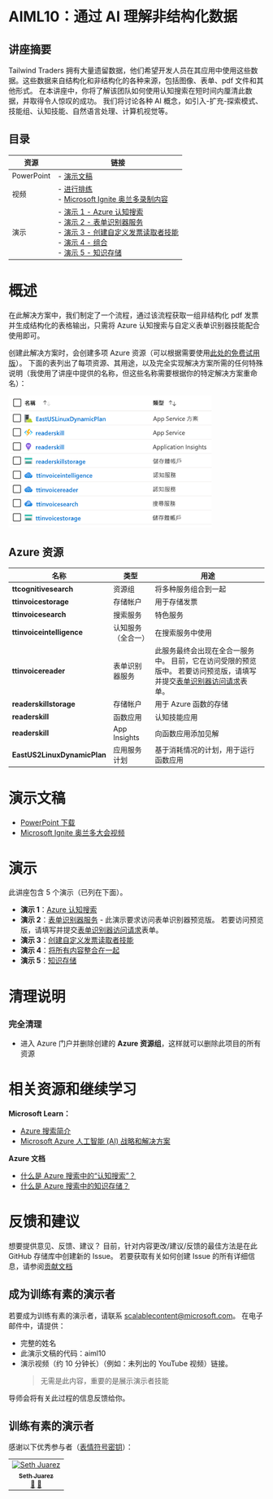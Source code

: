 # <a name="aiml10-making-sense-of-your-unstructured-data-with-ai"></a>AIML10：通过 AI 理解非结构化数据

## <a name="session-abstract"></a>讲座摘要

Tailwind Traders 拥有大量遗留数据，他们希望开发人员在其应用中使用这些数据。这些数据来自结构化和非结构化的各种来源，包括图像、表单、pdf 文件和其他形式。 在本讲座中，你将了解该团队如何使用认知搜索在短时间内厘清此数据，并取得令人惊叹的成功。 我们将讨论各种 AI 概念，如引入-扩充-探索模式、技能组、认知技能、自然语言处理、计算机视觉等。

## <a name="table-of-content"></a>目录
 

| 资源          | 链接                            |
|-------------------|----------------------------------|
| PowerPoint        | - [演示文稿](presentations.md) |
| 视频            | - [进行排练](https://www.youtube.com/watch?v=dm0wDTSso0E) <br/>- [Microsoft Ignite 奥兰多录制内容](https://myignite.techcommunity.microsoft.com/sessions/82986?source=sessions) |
| 演示             | - [演示 1 - Azure 认知搜索](https://github.com/microsoft/ignite-learning-paths-training-aiml/blob/master/aiml10/demo1.md) <br/>- [演示 2 - 表单识别器服务](https://github.com/microsoft/ignite-learning-paths-training-aiml/blob/master/aiml10/demo2.md) <br/>- [演示 3 - 创建自定义发票读取者技能](https://github.com/microsoft/ignite-learning-paths-training-aiml/blob/master/aiml10/demo3.md)<br/>- [演示 4 - 组合](https://github.com/microsoft/ignite-learning-paths-training-aiml/blob/master/aiml10/demo4.md) <br/>- [演示 5 - 知识存储](https://github.com/microsoft/ignite-learning-paths-training-aiml/blob/master/aiml10/demo5.md) | 


# <a name="overview"></a>概述
在此解决方案中，我们制定了一个流程，通过该流程获取一组非结构化 pdf 发票并生成结构化的表格输出，只需将 Azure 认知搜索与自定义表单识别器技能配合使用即可。 

创建此解决方案时，会创建多项 Azure 资源（可以根据需要使用[此处的免费试用版](https://azure.microsoft.com/en-gb/free/?WT.mc_id=msignitethetour2019-github-aiml10)）。 下面的表列出了每项资源、其用途，以及完全实现解决方案所需的任何特殊说明（我使用了讲座中提供的名称，但这些名称需要根据你的特定解决方案重命名）：

![Azure 资源](images/resources.png "Azure 资源")

## <a name="azure-resources"></a>Azure 资源

| 名称                       | 类型                            | 用途                    |
| -------------------------- | ------------------------------- | ------------------------- |
| **ttcognitivesearch**     | 资源组                  | 将多种服务组合到一起   |
| **ttinvoicestorage**      | 存储帐户                 | 用于存储发票     |
| **ttinvoicesearch**       | 搜索服务                  | 特色服务           |
| **ttinvoiceintelligence** | 认知服务（全合一） | 在搜索服务中使用 |
| **ttinvoicereader**       | 表单识别器服务         | 此服务最终会出现在全合一服务中。 目前，它在访问受限的预览版中。 若要访问预览版，请填写并提交[表单识别器访问请求](https://aka.ms/FormRecognizerRequestAccess)表单。  |
| **readerskillstorage**   | 存储帐户              | 用于 Azure 函数的存储 |
| **readerskill**          | 函数应用                 | 认知技能应用 |
| **readerskill**          | App Insights                   | 向函数应用添加见解 |
| **EastUS2LinuxDynamicPlan** | 应用服务计划                   | 基于消耗情况的计划，用于运行函数应用 |

# <a name="presentation"></a>演示文稿

* [PowerPoint 下载](https://globaleventcdn.blob.core.windows.net/assets/aiml/aiml10/zh-CN/aiml10.zh-CN.pptx)
* [Microsoft Ignite 奥兰多大会视频](https://myignite.techcommunity.microsoft.com/sessions/82986?source=sessions)


# <a name="demonstrations"></a>演示
此讲座包含 5 个演示（已列在下面）。 

- **演示 1**：[Azure 认知搜索](demo1.md)
- **演示 2**：[表单识别器服务](demo2.md) - 此演示要求访问表单识别器预览版。 若要访问预览版，请填写并提交[表单识别器访问请求](https://aka.ms/FormRecognizerRequestAccess)表单。
- **演示 3**：[创建自定义发票读取者技能](demo3.md)
- **演示 4**：[将所有内容整合在一起](demo4.md)
- **演示 5**：[知识存储](demo5.md)


# <a name="teardown-instructions"></a>清理说明

### <a name="full-teardown"></a>完全清理

* 进入 Azure 门户并删除创建的 **Azure 资源组**，这样就可以删除此项目的所有资源


# <a name="resources-and-continued-learning"></a>相关资源和继续学习

**Microsoft Learn：**
* [Azure 搜索简介](https://docs.microsoft.com/en-us/learn/modules/intro-to-azure-search/?WT.mc_id=msignitethetour2019-github-aiml10)
* [Microsoft Azure 人工智能 (AI) 战略和解决方案](https://docs.microsoft.com/en-us/learn/modules/azure-artificial-intelligence/?WT.mc_id=msignitethetour2019-github-aiml10)

**Azure 文档**
* [什么是 Azure 搜索中的“认知搜索”？](https://docs.microsoft.com/en-us/azure/search/cognitive-search-concept-intro/?WT.mc_id=msignitethetour2019-github-aiml10)
* [什么是 Azure 搜索中的知识存储？](https://docs.microsoft.com/en-us/azure/search/knowledge-store-concept-intro)


# <a name="feedback-loop"></a>反馈和建议

想要提供意见、反馈、建议？ 目前，针对内容更改/建议/反馈的最佳方法是在此 GitHub 存储库中创建新的 Issue。 若要获取有关如何创建 Issue 的所有详细信息，请参阅[贡献文档](../CONTRIBUTING.md)

## <a name="become-a-trained-presenter"></a>成为训练有素的演示者

若要成为训练有素的演示者，请联系 [scalablecontent@microsoft.com](mailto:scalablecontent@microsoft.com)。 在电子邮件中，请提供：

- 完整的姓名
- 此演示文稿的代码：aiml10
- 演示视频（约 10 分钟长）（例如：未列出的 YouTube 视频）链接。 
  > 无需是此内容，重要的是展示演示者技能

导师会将有关此过程的信息反馈给你。

## <a name="trained-presenters"></a>训练有素的演示者

感谢以下优秀参与者（[表情符号密钥](https://allcontributors.org/docs/en/emoji-key)）：

<!-- ALL-CONTRIBUTORS-LIST:START - Do not remove or modify this section -->
<!-- prettier-ignore -->

<table>
<tr>
    <td align="center"><a href="https://github.com/sethjuarez">
        <img src="https://avatars2.githubusercontent.com/u/115409?s=460&v=4" width="100px;" alt="Seth Juarez"/><br />
        <sub><b>Seth Juarez</b></sub></a><br />
            <a href="Add link to powerpoint here" title="讲座">📢</a>
            <a href="Add link to pull request here" title="文档">📖</a> 
    </td>
</tr></table>

<!-- ALL-CONTRIBUTORS-LIST:END -->